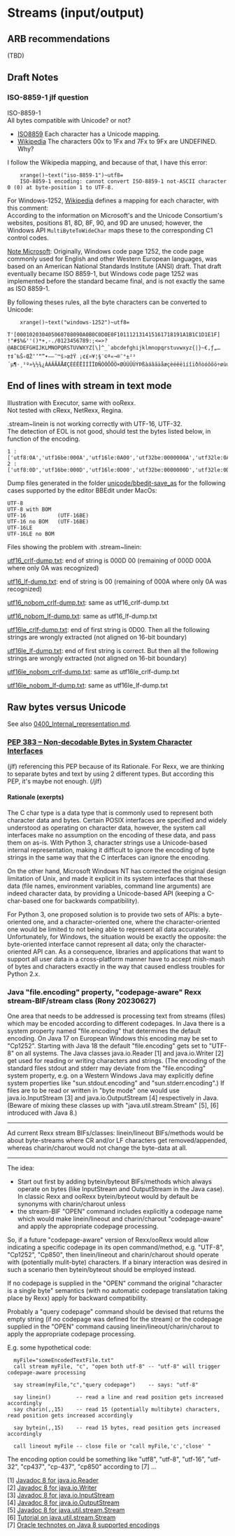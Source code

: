 # Streams (input/output)

## ARB recommendations

(TBD)

## Draft Notes

### ISO-8859-1 jlf question
ISO-8859-1  
All bytes compatible with Unicode? or not?  
- [ISO8859](https://www.unicode.org/Public/MAPPINGS/ISO8859/)
  Each character has a Unicode mapping.
- [Wikipedia](https://en.wikipedia.org/wiki/ISO/IEC_8859-1#Code_page_layout)
  The characters 00x to 1Fx and 7Fx to 9Fx are UNDEFINED. Why?

I follow the Wikipedia mapping, and because of that, I have this error:

        xrange()~text("iso-8859-1")~utf8=
        ISO-8859-1 encoding: cannot convert ISO-8859-1 not-ASCII character 0 (0) at byte-position 1 to UTF-8.

For Windows-1252, [Wikipedia](https://en.wikipedia.org/wiki/Windows-1252) defines
a mapping for each character, with this comment:  
According to the information on Microsoft's and the Unicode Consortium's websites,
positions 81, 8D, 8F, 90, and 9D are unused; however, the Windows API
`MultiByteToWideChar` maps these to the corresponding C1 control codes.

[Note Microsoft](https://learn.microsoft.com/en-us/windows/win32/intl/code-pages):
Originally, Windows code page 1252, the code page commonly used for English and 
other Western European languages, was based on an American National Standards 
Institute (ANSI) draft. That draft eventually became ISO 8859-1, but Windows 
code page 1252 was implemented before the standard became final, and is not 
exactly the same as ISO 8859-1.

By following theses rules, all the byte characters can be converted to Unicode:

        xrange()~text("windows-1252")~utf8=
        T'[000102030405060708090A0B0C0D0E0F101112131415161718191A1B1C1D1E1F] !"#$%&''()*+,-./0123456789:;<=>?@ABCDEFGHIJKLMNOPQRSTUVWXYZ[\]^_`abcdefghijklmnopqrstuvwxyz{|}~€‚ƒ„…†‡ˆ‰Š‹ŒŽ‘’“”•–—˜™š›œžŸ ¡¢£¤¥¦§¨©ª«¬­®¯°±²³´µ¶·¸¹º»¼½¾¿ÀÁÂÃÄÅÆÇÈÉÊËÌÍÎÏÐÑÒÓÔÕÖ×ØÙÚÛÜÝÞßàáâãäåæçèéêëìíîïðñòóôõö÷øùúûüýþÿ'

## End of lines with stream in text mode

Illustration with Executor, same with ooRexx.  
Not tested with cRexx, NetRexx, Regina.

.stream~linein is not working correctly with UTF-16, UTF-32.  
The detection of EOL is not good, should test the bytes listed below, in function of the encoding.

    1 : ['utf8:0A','utf16be:000A','utf16le:0A00','utf32be:0000000A','utf32le:0A000000']
    2 : ['utf8:0D','utf16be:000D','utf16le:0D00','utf32be:0000000D','utf32le:0D000000']

Dump files generated in the folder [unicode/bbedit-save_as](https://github.com/jlfaucher/executor/tree/master/sandbox/jlf/unicode/bbedit-save_as)
for the following cases supported by the editor BBEdit under MacOs:

    UTF-8
    UTF-8 with BOM
    UTF-16          (UTF-16BE)
    UTF-16 no BOM   (UTF-16BE)
    UTF-16LE
    UTF-16LE no BOM

Files showing the problem with .stream~linein:

[utf16_crlf-dump.txt](https://github.com/jlfaucher/executor/blob/21d0ad5979c361ca52c4080a504e43501a8b81a8/sandbox/jlf/unicode/bbedit-save_as/utf16_crlf-dump.txt#LL4C113-L4C120):
end of string is 000D 00 (remaining of 000D 000A where only 0A was recognized)

[utf16_lf-dump.txt](https://github.com/jlfaucher/executor/blob/21d0ad5979c361ca52c4080a504e43501a8b81a8/sandbox/jlf/unicode/bbedit-save_as/utf16_lf-dump.txt#LL4C113-L4C115):
end of string is 00 (remaining of 000A where only 0A was recognized)

[utf16_nobom_crlf-dump.txt](https://github.com/jlfaucher/executor/blob/21d0ad5979c361ca52c4080a504e43501a8b81a8/sandbox/jlf/unicode/bbedit-save_as/utf16_nobom_crlf-dump.txt#LL4C108-L4C115):
same as utf16_crlf-dump.txt

[utf16_nobom_lf-dump.txt](https://github.com/jlfaucher/executor/blob/21d0ad5979c361ca52c4080a504e43501a8b81a8/sandbox/jlf/unicode/bbedit-save_as/utf16_nobom_lf-dump.txt#LL4C108-L4C110):
same as utf16_lf-dump.txt

[utf16le_crlf-dump.txt](https://github.com/jlfaucher/executor/blob/21d0ad5979c361ca52c4080a504e43501a8b81a8/sandbox/jlf/unicode/bbedit-save_as/utf16le_crlf-dump.txt#LL4C113-L4C117):
end of first string is 0D00. Then all the following strings are wrongly extracted (not aligned on 16-bit boundary)

[utf16le_lf-dump.txt](https://github.com/jlfaucher/executor/blob/21d0ad5979c361ca52c4080a504e43501a8b81a8/sandbox/jlf/unicode/bbedit-save_as/utf16le_lf-dump.txt#LL29C10-L29C15):
end of first string is correct. But then all the following strings are wrongly extracted (not aligned on 16-bit boundary)

[utf16le_nobom_crlf-dump.txt](https://github.com/jlfaucher/executor/blob/21d0ad5979c361ca52c4080a504e43501a8b81a8/sandbox/jlf/unicode/bbedit-save_as/utf16le_nobom_crlf-dump.txt#LL4C108-L4C112):
same as utf16le_crlf-dump.txt

[utf16le_nobom_lf-dump.txt](https://github.com/jlfaucher/executor/blob/21d0ad5979c361ca52c4080a504e43501a8b81a8/sandbox/jlf/unicode/bbedit-save_as/utf16le_nobom_lf-dump.txt#LL28C10-L28C15):
same as utf16le_lf-dump.txt


## Raw bytes versus Unicode

See also [0400_Internal_representation.md](0400_Internal_representation.md).

### [PEP 383 – Non-decodable Bytes in System Character Interfaces](https://peps.python.org/pep-0383/)

(jlf) referencing this PEP because of its Rationale.
For Rexx, we are thinking to separate bytes and text by using 2 different types.
But according this PEP, it's maybe not enough. (/jlf)

#### Rationale (exerpts)
The C char type is a data type that is commonly used to represent both character
data and bytes. Certain POSIX interfaces are specified and widely understood as
operating on character data, however, the system call interfaces make no assumption
on the encoding of these data, and pass them on as-is. With Python 3, character
strings use a Unicode-based internal representation, making it difficult to ignore
the encoding of byte strings in the same way that the C interfaces can ignore the
encoding.

On the other hand, Microsoft Windows NT has corrected the original design limitation
of Unix, and made it explicit in its system interfaces that these data (file names,
environment variables, command line arguments) are indeed character data, by providing
a Unicode-based API (keeping a C-char-based one for backwards compatibility).

For Python 3, one proposed solution is to provide two sets of APIs:
a byte-oriented one, and a character-oriented one, where the character-oriented
one would be limited to not being able to represent all data accurately.
Unfortunately, for Windows, the situation would be exactly the opposite:
the byte-oriented interface cannot represent all data; only the character-oriented
API can. As a consequence, libraries and applications that want to support all
user data in a cross-platform manner have to accept mish-mash of bytes and
characters exactly in the way that caused endless troubles for Python 2.x.

### Java "file.encoding" property, "codepage-aware" Rexx stream-BIF/stream class (Rony 20230627)

One area that needs to be addressed is processing text from streams (files) which may be encoded according to different codepages.
In Java there is a system property named "file.encoding" that determines the default encoding. On Java 17 on European Windows this encoding may be set to "Cp1252". Starting with Java 18 the default "file.encoding" gets set to "UTF-8" on all systems.
The Java classes java.io.Reader [1] and java.io.Writer [2] get used for reading or writing characters and strings.
(The encoding of the standard files stdout and stderr may deviate from the "file.encoding" system property, e.g. on a Western Windows Java may explicitly define system properties like "sun.stdout.encoding" and "sun.stderr.encoding".)
If files are to be read or written in "byte mode" one would use java.io.InputStream [3] and java.io.OutputStream [4] respectively in Java.
(Beware of mixing these classes up with "java.util.stream.Stream" [5], [6] introduced with Java 8.)

---
Ad current Rexx stream BIFs/classes: linein/lineout BIFs/methods would be about byte-streams where CR and/or LF characters get removed/appended, whereas charin/charout would not change the byte-data at all.

---

The idea:

* Start out first by adding bytein/byteout BIFs/methods which always operate on bytes (like InputStream and OutputStream in the Java case). In classic Rexx and ooRexx bytein/byteout would by default be synonyms with charin/charout unless
* the stream-BIF "OPEN" command includes explicitly a codepage name which would make linein/lineout and charin/charout "codepage-aware" and apply the appropriate codepage processing.

So, if a future "codepage-aware" version of Rexx/ooRexx would allow indicating a specific codepage in its open command/method, e.g. "UTF-8", "Cp1252", "Cp850", then linein/lineout and charin/charout should operate with (potentially mulit-byte) characters. If a binary interaction was desired in such a scenario then bytein/byteout should be employed instead.

If no codepage is supplied in the "OPEN" command the original "character is a single byte" semantics (with no automatic codepage translatation taking place by Rexx) apply for backward compatibility.

Probably a "query codepage" command should be devised that returns the empty string (if no codepage was defined for the stream) or the codepage supplied in the "OPEN" command causing linein/lineout/charin/charout to apply the appropriate codepage processing.

E.g. some hypothetical code:

      myFile="someEncodedTextFile.txt"
      call stream myFile, "c", "open both utf-8" -- "utf-8" will trigger codepage-aware processing 

      say stream(myFile,"c","query codepage")    -- says: "utf-8"

      say linein()        -- read a line and read position gets increased accordingly
      say charin(,,15)    -- read 15 (potentially multibyte) characters, read position gets increased accordingly

      say bytein(,,15)    -- read 15 bytes, read position gets increased accordingly

      call lineout myFile -- close file or "call myFile,'c','close' "
      
The encoding option could be something like "utf8", "utf-8",  "utf-16", "utf-32", "cp437", "cp-437", "cp850" according to [7] ...

[1] [Javadoc 8 for java.io.Reader](https://docs.oracle.com/javase/8/docs/api/java/io/Reader.html)  
[2] [Javadoc 8 for java.io.Writer](https://docs.oracle.com/javase/8/docs/api/java/io/Writer.html)  
[3] [Javadoc 8 for java.io.InputStream](https://docs.oracle.com/javase/8/docs/api/java/io/InputStream.html)  
[4] [Javadoc 8 for java.io.OutputStream](https://docs.oracle.com/javase/8/docs/api/java/io/OutputStream.html)  
[5] [Javadoc 8 for java.util.stream.Stream](https://docs.oracle.com/javase/8/docs/api/java/util/stream/Stream.html)  
[6] [Tutorial on java.util.stream.Stream](https://www.baeldung.com/java-8-streams)  
[7] [Oracle technotes on Java 8 supported encodings](https://docs.oracle.com/javase/8/docs/technotes/guides/intl/encoding.doc.html)  
